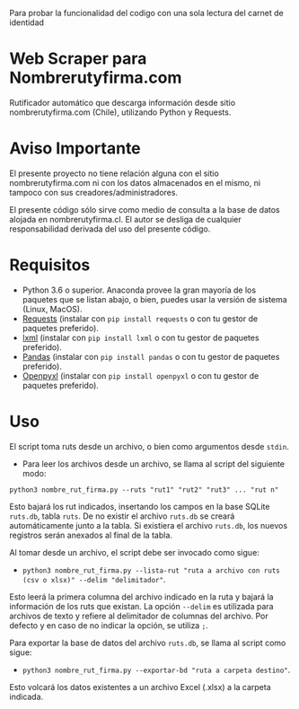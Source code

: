 Para probar la funcionalidad del codigo con una sola lectura del carnet de identidad















Web Scraper para Nombrerutyfirma.com
====================================

Rutificador automático que descarga información desde sitio nombrerutyfirma.com (Chile), utilizando Python y Requests.

Aviso Importante
================
El presente proyecto no tiene relación alguna con el sitio nombrerutyfirma.com ni con los datos almacenados en el mismo, ni tampoco con sus creadores/administradores.


El presente código sólo sirve como medio de consulta a la base de datos alojada en nombrerutyfirma.cl. El autor se desliga de cualquier responsabilidad derivada del uso del presente código.

Requisitos
=========

* Python 3.6 o superior. Anaconda provee la gran mayoría de los paquetes que se listan abajo, o bien, puedes usar la versión de sistema (Linux, MacOS).
* [Requests](https://docs.python-requests.org/en/master/) (instalar con `pip install requests` o con tu gestor de paquetes preferido).
* [lxml](https://lxml.de/installation.html) (instalar con `pip install lxml` o con tu gestor de paquetes preferido).
* [Pandas](https://pandas.pydata.org/) (instalar con `pip install pandas` o con tu gestor de paquetes preferido).
* [Openpyxl](https://openpyxl.readthedocs.io/en/stable/) (instalar con `pip install openpyxl` o con tu gestor de paquetes preferido).

Uso
===

El script toma ruts desde un archivo, o bien como argumentos desde `stdin`.

* Para leer los archivos desde un archivo, se llama al script del siguiente modo:


`python3 nombre_rut_firma.py --ruts "rut1" "rut2" "rut3" ... "rut n"`


Esto bajará los rut indicados, insertando los campos en la base SQLite `ruts.db`, tabla `ruts`. De no existir el archivo `ruts.db`
se creará automáticamente junto a la tabla. Si existiera el archivo `ruts.db`, los nuevos registros serán anexados al final de la tabla.

Al tomar desde un archivo, el script debe ser invocado como sigue:


* `python3 nombre_rut_firma.py --lista-rut "ruta a archivo con ruts (csv o xlsx)" --delim "delimitador"`. 


Esto leerá la primera columna del archivo indicado en la ruta y bajará la información de los ruts que existan. 
La opción `--delim` es utilizada para archivos de texto y refiere al delimitador de columnas del archivo. Por defecto y en caso de no indicar la opción, se utiliza `;`.

Para exportar la base de datos del archivo `ruts.db`, se llama al script como sigue:

* `python3 nombre_rut_firma.py --exportar-bd "ruta a carpeta destino"`. 


Esto volcará los datos existentes a un archivo Excel (.xlsx) a la carpeta indicada.

  